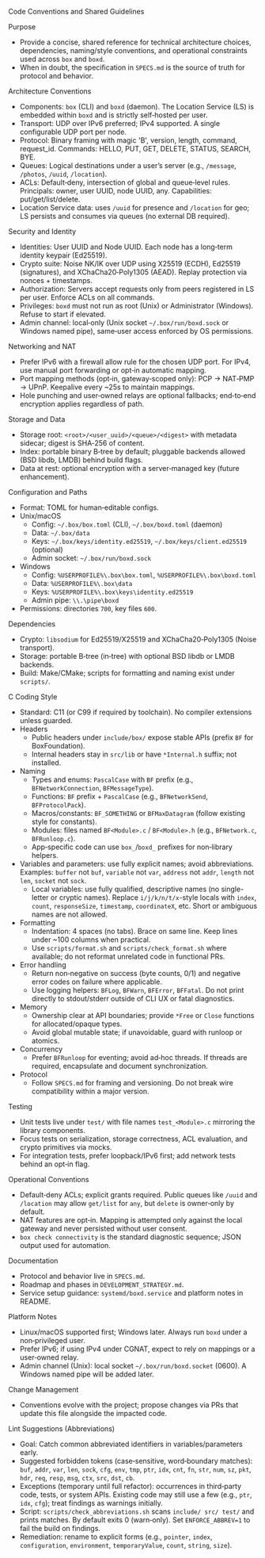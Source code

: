 Code Conventions and Shared Guidelines

Purpose
- Provide a concise, shared reference for technical architecture choices, dependencies, naming/style conventions, and operational constraints used across `box` and `boxd`.
- When in doubt, the specification in `SPECS.md` is the source of truth for protocol and behavior.

Architecture Conventions
- Components: `box` (CLI) and `boxd` (daemon). The Location Service (LS) is embedded within `boxd` and is strictly self‑hosted per user.
- Transport: UDP over IPv6 preferred; IPv4 supported. A single configurable UDP port per node.
- Protocol: Binary framing with magic 'B', version, length, command, request_id. Commands: HELLO, PUT, GET, DELETE, STATUS, SEARCH, BYE.
- Queues: Logical destinations under a user’s server (e.g., `/message`, `/photos`, `/uuid`, `/location`).
- ACLs: Default‑deny, intersection of global and queue‑level rules. Principals: owner, user UUID, node UUID, any. Capabilities: put/get/list/delete.
- Location Service data: uses `/uuid` for presence and `/location` for geo; LS persists and consumes via queues (no external DB required).

Security and Identity
- Identities: User UUID and Node UUID. Each node has a long‑term identity keypair (Ed25519).
- Crypto suite: Noise NK/IK over UDP using X25519 (ECDH), Ed25519 (signatures), and XChaCha20‑Poly1305 (AEAD). Replay protection via nonces + timestamps.
- Authorization: Servers accept requests only from peers registered in LS per user. Enforce ACLs on all commands.
- Privileges: `boxd` must not run as root (Unix) or Administrator (Windows). Refuse to start if elevated.
- Admin channel: local‑only (Unix socket `~/.box/run/boxd.sock` or Windows named pipe), same‑user access enforced by OS permissions.

Networking and NAT
- Prefer IPv6 with a firewall allow rule for the chosen UDP port. For IPv4, use manual port forwarding or opt‑in automatic mapping.
- Port mapping methods (opt‑in, gateway‑scoped only): PCP → NAT‑PMP → UPnP. Keepalive every ~25s to maintain mappings.
- Hole punching and user‑owned relays are optional fallbacks; end‑to‑end encryption applies regardless of path.

Storage and Data
- Storage root: `<root>/<user_uuid>/<queue>/<digest>` with metadata sidecar; digest is SHA‑256 of content.
- Index: portable binary B‑tree by default; pluggable backends allowed (BSD libdb, LMDB) behind build flags.
- Data at rest: optional encryption with a server‑managed key (future enhancement).

Configuration and Paths
- Format: TOML for human‑editable configs.
- Unix/macOS
  - Config: `~/.box/box.toml` (CLI), `~/.box/boxd.toml` (daemon)
  - Data: `~/.box/data`
  - Keys: `~/.box/keys/identity.ed25519`, `~/.box/keys/client.ed25519` (optional)
  - Admin socket: `~/.box/run/boxd.sock`
- Windows
  - Config: `%USERPROFILE%\.box\box.toml`, `%USERPROFILE%\.box\boxd.toml`
  - Data: `%USERPROFILE%\.box\data`
  - Keys: `%USERPROFILE%\.box\keys\identity.ed25519`
  - Admin pipe: `\\.\pipe\boxd`
- Permissions: directories `700`, key files `600`.

Dependencies
- Crypto: `libsodium` for Ed25519/X25519 and XChaCha20‑Poly1305 (Noise transport).
- Storage: portable B‑tree (in‑tree) with optional BSD libdb or LMDB backends.
- Build: Make/CMake; scripts for formatting and naming exist under `scripts/`.

C Coding Style
- Standard: C11 (or C99 if required by toolchain). No compiler extensions unless guarded.
- Headers
  - Public headers under `include/box/` expose stable APIs (prefix `BF` for BoxFoundation).
  - Internal headers stay in `src/lib` or have `*Internal.h` suffix; not installed.
- Naming
  - Types and enums: `PascalCase` with `BF` prefix (e.g., `BFNetworkConnection`, `BFMessageType`).
  - Functions: `BF` prefix + `PascalCase` (e.g., `BFNetworkSend`, `BFProtocolPack`).
  - Macros/constants: `BF_SOMETHING` or `BFMaxDatagram` (follow existing style for constants).
  - Modules: files named `BF<Module>.c` / `BF<Module>.h` (e.g., `BFNetwork.c`, `BFRunloop.c`).
  - App‑specific code can use `box_`/`boxd_` prefixes for non‑library helpers.
- Variables and parameters: use fully explicit names; avoid abbreviations. Examples: `buffer` not `buf`, `variable` not `var`, `address` not `addr`, `length` not `len`, `socket` not `sock`.
  - Local variables: use fully qualified, descriptive names (no single-letter or cryptic names). Replace `i/j/k/n/t/x`-style locals with `index`, `count`, `responseSize`, `timestamp`, `coordinateX`, etc. Short or ambiguous names are not allowed.
- Formatting
  - Indentation: 4 spaces (no tabs). Brace on same line. Keep lines under ~100 columns when practical.
  - Use `scripts/format.sh` and `scripts/check_format.sh` where available; do not reformat unrelated code in functional PRs.
- Error handling
  - Return non‑negative on success (byte counts, 0/1) and negative error codes on failure where applicable.
  - Use logging helpers: `BFLog`, `BFWarn`, `BFError`, `BFFatal`. Do not print directly to stdout/stderr outside of CLI UX or fatal diagnostics.
- Memory
  - Ownership clear at API boundaries; provide `*Free` or `Close` functions for allocated/opaque types.
  - Avoid global mutable state; if unavoidable, guard with runloop or atomics.
- Concurrency
  - Prefer `BFRunloop` for eventing; avoid ad‑hoc threads. If threads are required, encapsulate and document synchronization.
- Protocol
  - Follow `SPECS.md` for framing and versioning. Do not break wire compatibility within a major version.

Testing
- Unit tests live under `test/` with file names `test_<Module>.c` mirroring the library components.
- Focus tests on serialization, storage correctness, ACL evaluation, and crypto primitives via mocks.
- For integration tests, prefer loopback/IPv6 first; add network tests behind an opt‑in flag.

Operational Conventions
- Default‑deny ACLs; explicit grants required. Public queues like `/uuid` and `/location` may allow `get/list` for `any`, but `delete` is owner‑only by default.
- NAT features are opt‑in. Mapping is attempted only against the local gateway and never persisted without user consent.
- `box check connectivity` is the standard diagnostic sequence; JSON output used for automation.

Documentation
- Protocol and behavior live in `SPECS.md`.
- Roadmap and phases in `DEVELOPMENT_STRATEGY.md`.
- Service setup guidance: `systemd/boxd.service` and platform notes in README.

Platform Notes
- Linux/macOS supported first; Windows later. Always run `boxd` under a non‑privileged user.
- Prefer IPv6; if using IPv4 under CGNAT, expect to rely on mappings or a user‑owned relay.
- Admin channel (Unix): local socket `~/.box/run/boxd.socket` (0600). A Windows named pipe will be added later.

Change Management
- Conventions evolve with the project; propose changes via PRs that update this file alongside the impacted code.

Lint Suggestions (Abbreviations)
- Goal: Catch common abbreviated identifiers in variables/parameters early.
- Suggested forbidden tokens (case‑sensitive, word‑boundary matches): `buf`, `addr`, `var`, `len`, `sock`, `cfg`, `env`, `tmp`, `ptr`, `idx`, `cnt`, `fn`, `str`, `num`, `sz`, `pkt`, `hdr`, `req`, `resp`, `msg`, `ctx`, `src`, `dst`, `cb`.
- Exceptions (temporary until full refactor): occurrences in third‑party code, tests, or system APIs. Existing code may still use a few (e.g., `ptr`, `idx`, `cfg`); treat findings as warnings initially.
- Script: `scripts/check_abbreviations.sh` scans `include/ src/ test/` and prints matches. By default exits 0 (warn‑only). Set `ENFORCE_ABBREV=1` to fail the build on findings.
- Remediation: rename to explicit forms (e.g., `pointer`, `index`, `configuration`, `environment`, `temporaryValue`, `count`, `string`, `size`).
